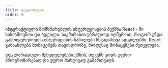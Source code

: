 ```yaml
---
title: დეკლარაცია
order: 0
---
```


ინტერაქტიული მომხმარებლის ინტერფეისების შექმნა React - ში სასიამოვნოა და ადვილი. საკმარისია უბრალოდ აღწეროთ, როგორ უნდა გამოიყურებოდეს ინტერფეისის ნაწილები სხვადასხვა ადგილებში. React განაახლებს მონაცემებს თავისდროზე, როდესაც მონაცემები შეიცვლება.

დეკლარაციული შეხედულებები ქმნის, თქვენს კოდს უფრო პროგნოზირებად და უფრო მარტივად გამართვადს.
